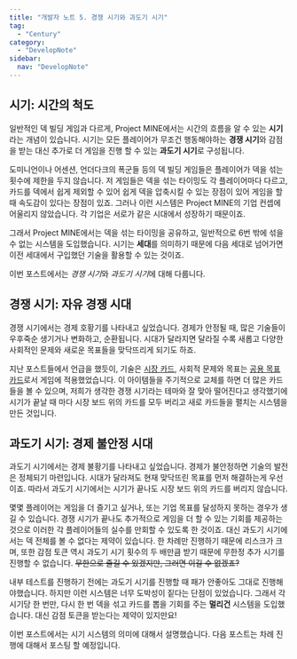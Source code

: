 ```yaml
---
title: "개발자 노트 5. 경쟁 시기와 과도기 시기"
tag:
  - "Century"
category:
  - "DevelopNote"
sidebar:
  nav: "DevelopNote"
---
```


## 시기: 시간의 척도

일반적인 덱 빌딩 게임과 다르게, Project MINE에서는 시간의 흐름을 알 수 있는 **시기**라는 개념이 있습니다. 시기는 모든 플레이어가 무조건 행동해야하는 **경쟁 시기**와 감점을 받는 대신 추가로 더 게임을 진행 할 수 있는 **과도기 시기**로 구성됩니다.

도미니언이나 어센션, 언더다크의 폭군들 등의 덱 빌딩 게임들은 플레이어가 덱을 섞는 횟수에 제한을 두지 않습니다. 저 게임들은 덱을 섞는 타이밍도 각 플레이어마다 다르고, 카드를 덱에서 쉽게 제외할 수 있어 쉽게 덱을 압축시킬 수 있는 장점이 있어 게임을 할 때 속도감이 있다는 장점이 있죠. 그러나 이런 시스템은 Project MINE의 기업 컨셉에 어울리지 않았습니다. 각 기업은 서로가 같은 시대에서 성장하기 때문이죠.

그래서 Project MINE에서는 덱을 섞는 타이밍을 공유하고, 일반적으로 6번 밖에 섞을 수 없는 시스템을 도입했습니다. 시기는 **세대**를 의미하기 때문에 다음 세대로 넘어가면 이전 세대에서 구입했던 기술을 활용할 수 있는 것이죠. 

이번 포스트에서는 *경쟁 시기*와 *과도기 시기*에 대해 다룹니다.

## 경쟁 시기: 자유 경쟁 시대

경쟁 시기에서는 경제 호황기를 나타내고 싶었습니다. 경제가 안정될 때, 많은 기술들이 우후죽순 생기거나 변화하고, 순환됩니다. 시대가 달라지면 달라질 수록 새롭고 다양한 사회적인 문제와 새로운 목표들을 맞닥뜨리게 되기도 하죠.

지난 포스트들에서 언급을 했듯이, 기술은 [시장 카드](https://projectmine-boardgame.github.io/developnote/market-cards "개발자 노트 4. 시장 카드"), 사회적 문제와 목표는 [공용 목표 카드](https://projectmine-boardgame.github.io/developnote/achievements "개발자 노트 2. 기업 목표와 공용 목표")로서 게임에 적용했었습니다. 이 아이템들을 주기적으로 교체를 하면 더 많은 카드들을 볼 수 있으며, 저희가 생각한 경쟁 시기라는 테마와 잘 맞아 떨어진다고 생각했기에 시기가 끝날 때 마다 시장 보드 위의 카드를 모두 버리고 새로 카드들을 펼치는 시스템을 만든 것입니다.
## 과도기 시기: 경제 불안정 시대

과도기 시기에서는 경제 불황기를 나타내고 싶었습니다. 경제가 불안정하면 기술의 발전은 정체되기 마련입니다. 시대가 달라져도 현재 맞닥뜨린 목표를 먼저 해결하는게 우선이죠. 따라서 과도기 시기에서는 시기가 끝나도 시장 보드 위의 카드를 버리지 않습니다.

몇몇 플레이어는 게임을 더 즐기고 싶거나, 또는 기업 목표를 달성하지 못하는 경우가 생길 수 있습니다. 경쟁 시기가 끝나도 추가적으로 게임을 더 할 수 있는 기회를 제공하는 것으로 이러한 각 플레이어들의 실수를 만회할 수 있도록 한 것이죠. 대신 과도기 시기에서는 덱 전체를 볼 수 없다는 제약이 있습니다. 한 차례만 진행하기 때문에 리스크가 크며, 또한 감점 토큰 역시 과도기 시기 횟수의 두 배만큼 받기 때문에 무한정 추가 시기를 진행할 수 없습니다. ~~무한으로 즐길 수 있겠지만, 그러면 이길 수 없겠죠?~~

내부 테스트를 진행하기 전에는 과도기 시기를 진행할 때 패가 안좋아도 그대로 진행해야했습니다. 하지만 이런 시스템은 너무 도박성이 짙다는 단점이 있었습니다. 그래서 각 시기당 한 번만, 다시 한 번 덱을 섞고 카드를 뽑을 기회를 주는 **멀리건** 시스템을 도입했습니다. 대신 감점 토큰을 받는다는 제약이 있지만요!

이번 포스트에서는 시기 시스템의 의미에 대해서 설명했습니다. 다음 포스트는 차례 진행에 대해서 포스팅 할 예정입니다.









































































































